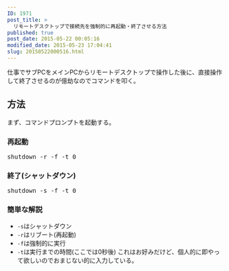 ```yaml
---
ID: 1971
post_title: >
  リモートデスクトップで接続先を強制的に再起動・終了させる方法
published: true
post_date: 2015-05-22 00:05:16
modified_date: 2015-05-23 17:04:41
slug: 20150522000516.html
---
```

仕事でサブPCをメインPCからリモートデスクトップで操作した後に、直接操作して終了させるのが億劫なのでコマンドを叩く。
<!--more-->
<h2>方法</h2>
まず、コマンドプロンプトを起動する。

<h3>再起動</h3>
<pre class="cmd">shutdown -r -f -t 0</pre>

<h3>終了(シャットダウン)</h3>
<pre class="cmd">shutdown -s -f -t 0</pre>

<h3>簡単な解説</h3>
<ul>
<li><code>-s</code>はシャットダウン</li>
<li><code>-r</code>はリブート(再起動)</li>
<li><code>-f</code>は強制的に実行</li>
<li><code>-t</code>は実行までの時間(ここでは0秒後)
これはお好みだけど、個人的に即やって欲しいのでおまじない的に入力している。</li>
</ul>